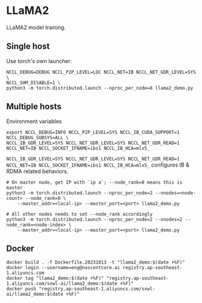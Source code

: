 # LLaMA2

LLaMA2 model training.

## Single host

Use torch's own launcher:
```
NCCL_DEBUG=DEBUG NCCL_P2P_LEVEL=LOC NCCL_NET=IB NCCL_NET_GDR_LEVEL=SYS \
NCCL_SHM_DISABLE=1 \
python3 -m torch.distributed.launch --nproc_per_node=8 llama2_demo.py
```

## Multiple hosts

Environment variables
```shell
export NCCL_DEBUG=INFO NCCL_P2P_LEVEL=SYS NCCL_IB_CUDA_SUPPORT=1 NCCL_DEBUG_SUBSYS=ALL \
NCCL_IB_GDR_LEVEL=SYS NCCL_NET_GDR_LEVEL=SYS NCCL_NET_GDR_READ=1 NCCL_NET=IB NCCL_SOCKET_IFNAME=ibs1 NCCL_IB_HCA=mlx5_
```

`NCCL_IB_GDR_LEVEL=SYS NCCL_NET_GDR_LEVEL=SYS NCCL_NET_GDR_READ=1 NCCL_NET=IB NCCL_SOCKET_IFNAME=ibs1 NCCL_IB_HCA=mlx5_`
configures IB & RDMA related behaviors.

```
# On master node, get IP with `ip a`; --node_rank=0 means this is master
python3 -m torch.distributed.launch --nproc_per_node=2 --nnodes=<node-count> --node_rank=0 \
    --master_addr=<local-ip> --master_port=<port> llama2_demo.py

# All other nodes needs to set --node_rank accordingly
python3 -m torch.distributed.launch --nproc_per_node=2 --nnodes=2 --node_rank=<node-index> \
    --master_addr=<local-ip> --master_port=<port> llama2_demo.py
```

## Docker
```shell
docker build . -f Dockerfile.20231013 -t "llama2_demo:$(date +%F)"
docker login --username=eng@nascentcore.ai registry.ap-southeast-1.aliyuncs.com
docker tag "llama2_demo:$(date +%F)" "registry.ap-southeast-1.aliyuncs.com/sxwl-ai/llama2_demo:$(date +%F)"
docker push "registry.ap-southeast-1.aliyuncs.com/sxwl-ai/llama2_demo:$(date +%F)"
```
